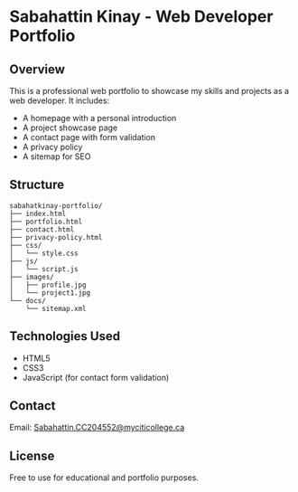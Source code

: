 
# Sabahattin Kinay - Web Developer Portfolio

## Overview
This is a professional web portfolio to showcase my skills and projects as a web developer. It includes:
- A homepage with a personal introduction
- A project showcase page
- A contact page with form validation
- A privacy policy
- A sitemap for SEO

## Structure
```
sabahatkinay-portfolio/
├── index.html
├── portfolio.html
├── contact.html
├── privacy-policy.html
├── css/
│   └── style.css
├── js/
│   └── script.js
├── images/
│   ├── profile.jpg
│   └── project1.jpg
└── docs/
    └── sitemap.xml
```

## Technologies Used
- HTML5
- CSS3
- JavaScript (for contact form validation)

## Contact
Email: Sabahattin.CC204552@myciticollege.ca

## License
Free to use for educational and portfolio purposes.
